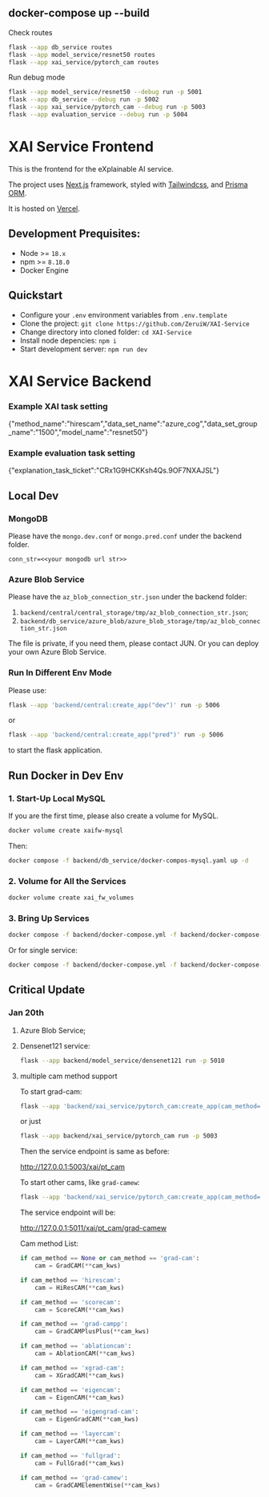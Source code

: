 ## docker-compose up --build

Check routes

```bash
flask --app db_service routes
flask --app model_service/resnet50 routes
flask --app xai_service/pytorch_cam routes

```

Run debug mode

```bash
flask --app model_service/resnet50 --debug run -p 5001
flask --app db_service --debug run -p 5002
flask --app xai_service/pytorch_cam --debug run -p 5003
flask --app evaluation_service --debug run -p 5004
```

# XAI Service Frontend

This is the frontend for the eXplainable AI service.

The project uses [Next.js](https://nextjs.org) framework, styled with [Tailwindcss](https://tailwindcss.com), and [Prisma ORM](https://prisma.io).

It is hosted on [Vercel](https://vercel.com).

## Development Prequisites:

-   Node >= `18.x`
-   npm >= `8.18.0`
-   Docker Engine

## Quickstart

-   Configure your `.env` environment variables from `.env.template`
-   Clone the project: `git clone https://github.com/ZeruiW/XAI-Service`
-   Change directory into cloned folder: `cd XAI-Service`
-   Install node depencies: `npm i`
-   Start development server: `npm run dev`

# XAI Service Backend

### Example XAI task setting
{"method_name":"hirescam","data_set_name":"azure_cog","data_set_group_name":"1500","model_name":"resnet50"}
### Example evaluation task setting
{"explanation_task_ticket":"CRx1G9HCKKsh4Qs.9OF7NXAJSL"}
## Local Dev

### MongoDB

Please have the `mongo.dev.conf` or `mongo.pred.conf` under the backend folder.

``` properties
conn_str=<<your mongodb url str>>
```



### Azure Blob Service

Please have the `az_blob_connection_str.json`  under the backend folder:

1. `backend/central/central_storage/tmp/az_blob_connection_str.json`;
2. `backend/db_service/azure_blob/azure_blob_storage/tmp/az_blob_connection_str.json`

The file is private, if you need them, please contact JUN. Or you can deploy your own Azure Blob Service.

### Run In Different Env Mode

Please use:

``` bash
flask --app 'backend/central:create_app("dev")' run -p 5006
```

or 

``` bash
flask --app 'backend/central:create_app("pred")' run -p 5006
```

to start the flask application.



## Run Docker in Dev Env

### 1. Start-Up Local MySQL

If you are the first time, please also create a volume for MySQL.

``` bash
docker volume create xaifw-mysql
```

Then:

``` bash
docker compose -f backend/db_service/docker-compos-mysql.yaml up -d
```

### 2. Volume for All the Services

``` bash
docker volume create xai_fw_volumes
```

### 3. Bring Up Services

```bash
docker compose -f backend/docker-compose.yml -f backend/docker-compose-dev.yml up --build
```

Or for single service:

```bash
docker compose -f backend/docker-compose.yml -f backend/docker-compose-dev.yml up [service_name] --build
```



## Critical Update

### Jan 20th 

1. Azure Blob Service;

2. Densenet121 service:

   ``` bash
   flask --app backend/model_service/densenet121 run -p 5010
   ```

3. multiple cam method support

   To start grad-cam:

   ``` bash
   flask --app 'backend/xai_service/pytorch_cam:create_app(cam_method="grad-cam")' run -p 5003
   ```

   or just

   ``` bash
   flask --app backend/xai_service/pytorch_cam run -p 5003
   ```

   Then the service endpoint is same as before:

   http://127.0.0.1:5003/xai/pt_cam

   To start other cams, like `grad-camew`:

   ``` bash
   flask --app 'backend/xai_service/pytorch_cam:create_app(cam_method="grad-camew")' run -p 5011
   ```

   The service endpoint will be:

   http://127.0.0.1:5011/xai/pt_cam/grad-camew

   Cam method List:

   ``` python
   if cam_method == None or cam_method == 'grad-cam':
       cam = GradCAM(**cam_kws)
   
   if cam_method == 'hirescam':
       cam = HiResCAM(**cam_kws)
   
   if cam_method == 'scorecam':
       cam = ScoreCAM(**cam_kws)
   
   if cam_method == 'grad-campp':
       cam = GradCAMPlusPlus(**cam_kws)
   
   if cam_method == 'ablationcam':
       cam = AblationCAM(**cam_kws)
   
   if cam_method == 'xgrad-cam':
       cam = XGradCAM(**cam_kws)
   
   if cam_method == 'eigencam':
       cam = EigenCAM(**cam_kws)
   
   if cam_method == 'eigengrad-cam':
       cam = EigenGradCAM(**cam_kws)
   
   if cam_method == 'layercam':
       cam = LayerCAM(**cam_kws)
   
   if cam_method == 'fullgrad':
       cam = FullGrad(**cam_kws)
   
   if cam_method == 'grad-camew':
       cam = GradCAMElementWise(**cam_kws)
   ```

   


